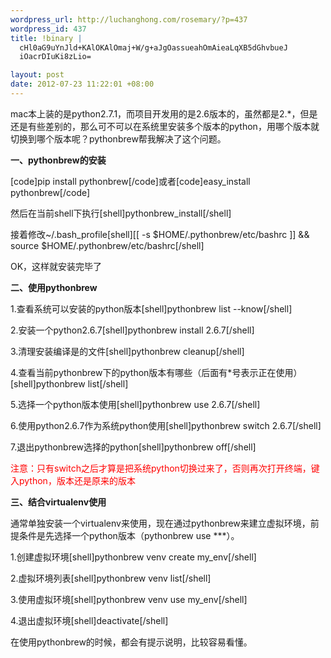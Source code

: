 ```yaml
--- 
wordpress_url: http://luchanghong.com/rosemary/?p=437
wordpress_id: 437
title: !binary |
  cHl0aG9uYnJld+KAlOKAlOmaj+W/g+aJgOassueahOmAieaLqXB5dGhvbueJ
  iOacrDIuKi8zLio=

layout: post
date: 2012-07-23 11:22:01 +08:00
---
```

mac本上装的是python2.7.1，而项目开发用的是2.6版本的，虽然都是2.*，但是还是有些差别的，那么可不可以在系统里安装多个版本的python，用哪个版本就切换到哪个版本呢？pythonbrew帮我解决了这个问题。

<strong>一、pythonbrew的安装</strong>

[code]pip install pythonbrew[/code]或者[code]easy_install pythonbrew[/code]

然后在当前shell下执行[shell]pythonbrew_install[/shell]

接着修改~/.bash_profile[shell][[ -s $HOME/.pythonbrew/etc/bashrc ]] &amp;&amp; source $HOME/.pythonbrew/etc/bashrc[/shell]

OK，这样就安装完毕了

<strong>二、使用pythonbrew</strong>

1.查看系统可以安装的python版本[shell]pythonbrew list --know[/shell]

2.安装一个python2.6.7[shell]pythonbrew install 2.6.7[/shell]

3.清理安装编译是的文件[shell]pythonbrew cleanup[/shell]

4.查看当前pythonbrew下的python版本有哪些（后面有*号表示正在使用）[shell]pythonbrew list[/shell]

5.选择一个python版本使用[shell]pythonbrew use 2.6.7[/shell]

6.使用python2.6.7作为系统python使用[shell]pythonbrew switch 2.6.7[/shell]

7.退出pythonbrew选择的python[shell]pythonbrew off[/shell]

<span style="color: #ff0000;">注意：只有switch之后才算是把系统python切换过来了，否则再次打开终端，键入python，版本还是原来的版本</span>

<strong>三、结合virtualenv使用</strong>

通常单独安装一个virtualenv来使用，现在通过pythonbrew来建立虚拟环境，前提条件是先选择一个python版本（pythonbrew use ***）。

1.创建虚拟环境[shell]pythonbrew venv create my_env[/shell]

2.虚拟环境列表[shell]pythonbrew venv list[/shell]

3.使用虚拟环境[shell]pythonbrew venv use my_env[/shell]

4.退出虚拟环境[shell]deactivate[/shell]

在使用pythonbrew的时候，都会有提示说明，比较容易看懂。
